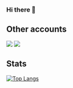 ### Hi there 👋

<!--
**m-kro/m-kro** is a ✨ _special_ ✨ repository because its `README.md` (this file) appears on your GitHub profile.

Here are some ideas to get you started:

- 🔭 I’m currently working on ...
- 🌱 I’m currently learning ...
- 👯 I’m looking to collaborate on ...
- 🤔 I’m looking for help with ...
- 💬 Ask me about ...
- 📫 How to reach me: ...
- 😄 Pronouns: ...
- ⚡ Fun fact: ...
-->

## Other accounts
<p>
  <a href="https://www.researchgate.net/profile/Mirko-Barthauer"><img src="https://img.shields.io/badge/ResearchGate-00CCBB.svg?style=for-the-badge&logo=ResearchGate&logoColor=white"/></a>
  <a href="http://www.xing.com/profile/Mirko_Barthauer"><img src="https://img.shields.io/badge/Xing-006567.svg?style=for-the-badge&logo=Xing&logoColor=white"/></a>
  
</p>

## Stats
[![Top Langs](https://github-readme-stats.vercel.app/api/top-langs/?username=m-kro&layout=compact)](https://github.com/anuraghazra/github-readme-stats)
